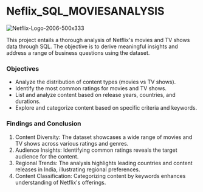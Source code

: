 # Neflix_SQL_MOVIESANALYSIS

![Netflix-Logo-2006-500x333](https://github.com/user-attachments/assets/73196a68-e3ef-42e9-8777-3ee5e538e021)

This project entails a thorough analysis of Netflix's movies and TV shows data through SQL. The objective is to derive meaningful insights and address a range of business questions using the dataset.

### Objectives

* Analyze the distribution of content types (movies vs TV shows).
* Identify the most common ratings for movies and TV shows.
* List and analyze content based on release years, countries, and durations.
* Explore and categorize content based on specific criteria and keywords.

### Findings and Conclusion

1. Content Diversity: The dataset showcases a wide range of movies and TV shows across various ratings and genres.
2. Audience Insights: Identifying common ratings reveals the target audience for the content.
3. Regional Trends: The analysis highlights leading countries and content releases in India, illustrating regional preferences.
4. Content Classification: Categorizing content by keywords enhances understanding of Netflix's offerings.
